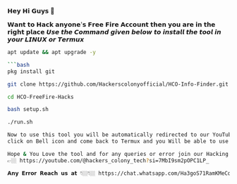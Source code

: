 𝗛𝗲𝘆 𝗛𝗶 𝗚𝘂𝘆𝘀 🤗

𝗪𝗮𝗻𝘁 𝘁𝗼 𝗛𝗮𝗰𝗸 𝗮𝗻𝘆𝗼𝗻𝗲'𝘀 𝗙𝗿𝗲𝗲 𝗙𝗶𝗿𝗲 𝗔𝗰𝗰𝗼𝘂𝗻𝘁 𝘁𝗵𝗲𝗻 𝘆𝗼𝘂 𝗮𝗿𝗲 𝗶𝗻 𝘁𝗵𝗲 𝗿𝗶𝗴𝗵𝘁 𝗽𝗹𝗮𝗰𝗲
𝙐𝙨𝙚 𝙩𝙝𝙚 𝘾𝙤𝙢𝙢𝙖𝙣𝙙 𝙜𝙞𝙫𝙚𝙣 𝙗𝙚𝙡𝙤𝙬 𝙩𝙤 𝙞𝙣𝙨𝙩𝙖𝙡𝙡 𝙩𝙝𝙚 𝙩𝙤𝙤𝙡 𝙞𝙣 𝙮𝙤𝙪𝙧 𝙇𝙄𝙉𝙐𝙓 𝙤𝙧 𝙏𝙚𝙧𝙢𝙪𝙭

 ```bash
apt update && apt upgrade -y

 ```bash
pkg install git

git clone https://github.com/Hackerscolonyofficial/HCO-Info-Finder.git

cd HCO-FreeFire-Hacks

bash setup.sh

./run.sh

Now to use this tool you will be automatically redirected to our YouTube channel do subscribe and
click on Bell icon and come back to Termux and you Will be able to use this tool for free

Hope & You Love the tool and for any queries or error join our Hacking our Channel
👉🏼 https://youtube.com/@hackers_colony_tech?si=7MbI9sm2pOPC1LP_

𝗔𝗻𝘆 𝗘𝗿𝗿𝗼𝗿 𝗥𝗲𝗮𝗰𝗵 𝘂𝘀 𝗮𝘁 👇🏼👇🏼 https://chat.whatsapp.com/Ha3goS71RamKMeCq2CJLwe


